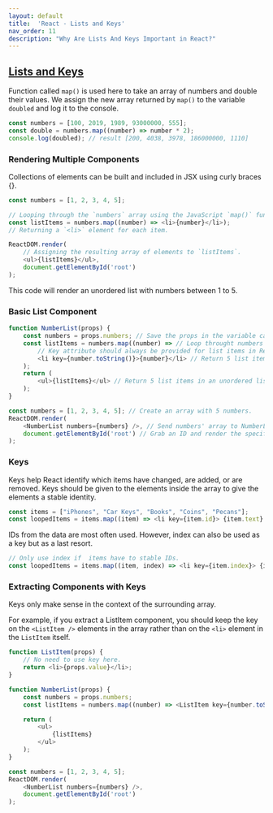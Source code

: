 ```yaml
---
layout: default
title:  'React - Lists and Keys'
nav_order: 11
description: "Why Are Lists And Keys Important in React?"
---
```


## [Lists and Keys](https://reactjs.org/docs/lists-and-keys.html)

Function called `map()` is used here to take an array of numbers and double their values. We assign the new array returned by `map()` to the variable `doubled` and log it to the console.

```js
const numbers = [100, 2019, 1989, 93000000, 555];
const double = numbers.map((number) => number * 2);
console.log(doubled); // result [200, 4038, 3978, 186000000, 1110]
```

### Rendering Multiple Components

Collections of elements can be built and included in JSX using curly braces {}.

```js
const numbers = [1, 2, 3, 4, 5];

// Looping through the `numbers` array using the JavaScript `map()` function
const listItems = numbers.map((number) => <li>{number}</li>);
// Returning a `<li>` element for each item.

ReactDOM.render(
    // Assigning the resulting array of elements to `listItems`.
    <ul>{listItems}</ul>,
    document.getElementById('root')
);
```

This code will render an unordered list with numbers between 1 to 5.

### Basic List Component

```js
function NumberList(props) {
    const numbers = props.numbers; // Save the props in the variable called numbers.
    const listItems = numbers.map((number) => // Loop throught numbers using map().
        // Key attribute should always be provided for list items in React.
        <li key={number.toString()}>{number}</li> // Return 5 list items.
    );
    return (
        <ul>{listItems}</ul> // Return 5 list items in an unordered list.
    );
}

const numbers = [1, 2, 3, 4, 5]; // Create an array with 5 numbers.
ReactDOM.render(
    <NumberList numbers={numbers} />, // Send numbers' array to NumberList function props.
    document.getElementById('root') // Grab an ID and render the specified element.
);
```

### Keys

Keys help React identify which items have changed, are added, or are removed. Keys should be given to the elements inside the array to give the elements a stable identity.

```js
const items = ["iPhones", "Car Keys", "Books", "Coins", "Pecans"];
const loopedItems = items.map((item) => <li key={item.id}> {item.text} </li>);
```

IDs from the data are most often used. However, index can also be used as a key but as a last resort.

```js
// Only use index if  items have to stable IDs.
const loopedItems = items.map((item, index) => <li key={item.index}> {item.text} </li>);
```

### Extracting Components with Keys

Keys only make sense in the context of the surrounding array.

For example, if you extract a ListItem component, you should keep the key on the `<ListItem />` elements in the array rather than on the `<li>` element in the `ListItem` itself.

```js
function ListItem(props) {
    // No need to use key here.
    return <li>{props.value}</li>;
}

function NumberList(props) {
    const numbers = props.numbers;
    const listItems = numbers.map((number) => <ListItem key={number.toString()} value={number});

    return (
        <ul>
            {listItems}
        </ul>
    );
}

const numbers = [1, 2, 3, 4, 5];
ReactDOM.render(
    <NumberList numbers={numbers} />,
    document.getElementById('root')
);
```